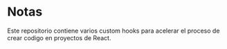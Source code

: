 # Notas

Este repositorio contiene varios custom hooks para acelerar el proceso de crear codigo en proyectos de React.